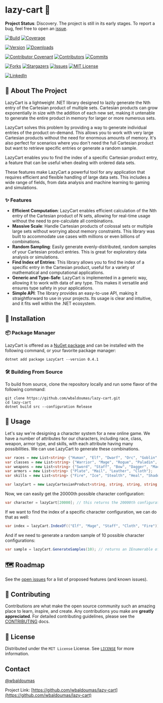 # lazy-cart 🚀

**Project Status**: Discovery. The project is still in its early stages. To report a bug, feel free to open an [issue](https://github.com/wbaldoumas/lazy-cart/issues).

[![Build][github-checks-shield]][github-checks-url]
[![Coverage][coverage-shield]][coverage-url]

[![Version][nuget-version-shield]][nuget-url]
[![Downloads][nuget-downloads-shield]][nuget-url]

[![Contributor Covenant][contributor-covenant-shield]][contributor-covenant-url]
[![Contributors][contributors-shield]][contributors-url]
[![Commits][last-commit-shield]][last-commit-url]

[![Forks][forks-shield]][forks-url]
[![Stargazers][stars-shield]][stars-url]
[![Issues][issues-shield]][issues-url]
[![MIT License][license-shield]][license-url]

[![LinkedIn][linkedin-shield]][linkedin-url]

## 🎯 About The Project

LazyCart is a lightweight .NET library designed to lazily generate the Nth entry of the Cartesian product of multiple sets. Cartesian products can grow exponentially in size with the addition of each new set, making it untenable to generate the entire product in memory for larger or more numerous sets.

LazyCart solves this problem by providing a way to generate individual entries of the product on-demand. This allows you to work with very large Cartesian products without the need for enormous amounts of memory. It's also perfect for scenarios where you don't need the full Cartesian product but want to retrieve specific entries or generate a random sample.

LazyCart enables you to find the index of a specific Cartesian product entry, a feature that can be useful when dealing with ordered data sets.

These features make LazyCart a powerful tool for any application that requires efficient and flexible handling of large data sets. This includes a wide range of fields, from data analysis and machine learning to gaming and simulations.

### ✨ Features

- **Efficient Computation**: LazyCart enables efficient calculation of the Nth entry of the Cartesian product of N sets, allowing for real-time usage without the need to pre-calculate all combinations.
- **Massive Scale**: Handle Cartesian products of colossal sets or multiple large sets without worrying about memory constraints. This library was built to accommodate use cases with millions or even billions of combinations.
- **Random Sampling**: Easily generate evenly-distributed, random samples of your Cartesian product entries. This is great for exploratory data analysis or simulations.
- **Find Index of Entries**: This library allows you to find the index of a specific entry in the Cartesian product, useful for a variety of mathematical and computational applications.
- **Generic and Type-Safe**: LazyCart is implemented in a generic way, allowing it to work with data of any type. This makes it versatile and ensures type safety in your applications.
- **Simple API**: The library provides an easy-to-use API, making it straightforward to use in your projects. Its usage is clear and intuitive, and it fits well within the .NET ecosystem.

## 🤖 Installation

### 📦 Package Manager

LazyCart is offered as a [NuGet package](https://www.nuget.org/packages/LazyCart) and can be installed with the following command, or your favorite package manager:

```shell
dotnet add package LazyCart --version 0.4.1
```

### 🛠️ Building From Source

To build from source, clone the repository locally and run some flavor of the following command:

```shell
git clone https://github.com/wbaldoumas/lazy-cart.git
cd lazy-cart
dotnet build src --configuration Release
```

## 🌌 Usage

Let's say we're designing a character system for a new online game. We have a number of attributes for our characters, including race, class, weapon, armor type, and skills, with each attribute having many possibilities. We can use LazyCart to generate these combinations.

```csharp
var races = new List<string> {"Human", "Elf", "Dwarf", "Orc", "Goblin", "Troll", "Gnome"};
var classes = new List<string> {"Warrior", "Mage", "Rogue", "Paladin", "Hunter", "Druid", "Warlock", "Monk"};
var weapons = new List<string> {"Sword", "Staff", "Bow", "Dagger", "Mace", "Axe", "Polearm", "Wand", "Fist Weapon"};
var armors = new List<string> {"Plate", "Mail", "Leather", "Cloth"};
var skills = new List<string> {"Fire", "Ice", "Stealth", "Heal", "Shadow", "Light", "Earth", "Wind", "Water", "Arcane"};

var lazyCart = new LazyCartesianProduct<string, string, string, string, string>(races, classes, weapons, armors, skills);
```

Now, we can easily get the 20000th possible character configuration:

```csharp
var character = lazyCart[20000]; // this returns the 20000th configuration of ("Gnome", "Monk", "Axe", "Plate", "Fire")
```

If we want to find the index of a specific character configuration, we can do that as well:

```csharp
var index = lazyCart.IndexOf(("Elf", "Mage", "Staff", "Cloth", "Fire")); // returns the index of this character configuration
```

And if we need to generate a random sample of 10 possible character configurations:

```csharp
var sample = lazyCart.GenerateSamples(10); // returns an IEnumerable of 10 random character configurations
```

## 🗺️ Roadmap

See the [open issues](https://github.com/wbaldoumas/lazy-cart/issues) for a list of proposed features (and known issues).

## 🤝 Contributing

Contributions are what make the open source community such an amazing place to learn, inspire, and create. Any contributions you make are **greatly appreciated**. For detailed contributing guidelines, please see the [CONTRIBUTING](https://github.com/wbaldoumas/lazy-cart/blob/main/CONTRIBUTING.md) docs.

## 📜 License

Distributed under the `MIT License` License. See [`LICENSE`](https://github.com/wbaldoumas/lazy-cart/blob/main/LICENSE) for more information.

## Contact

[@wbaldoumas](https://github.com/wbaldoumas)

Project Link: [https://github.com/wbaldoumas/lazy-cart](https://github.com/wbaldoumas/lazy-cart)

<!-- MARKDOWN LINKS & IMAGES -->
<!-- https://www.markdownguide.org/basic-syntax/#reference-style-links -->
[contributors-shield]: https://img.shields.io/github/contributors/wbaldoumas/lazy-cart.svg?style=for-the-badge
[contributors-url]: https://github.com/wbaldoumas/lazy-cart/graphs/contributors
[contributor-covenant-shield]: https://img.shields.io/badge/Contributor%20Covenant-2.1-4baaaa.svg?style=for-the-badge
[contributor-covenant-url]: https://github.com/wbaldoumas/lazy-cart/blob/main/CODE_OF_CONDUCT.md
[forks-shield]: https://img.shields.io/github/forks/wbaldoumas/lazy-cart.svg?style=for-the-badge
[forks-url]: https://github.com/wbaldoumas/lazy-cart/network/members
[stars-shield]: https://img.shields.io/github/stars/wbaldoumas/lazy-cart.svg?style=for-the-badge
[stars-url]: https://github.com/wbaldoumas/lazy-cart/stargazers
[issues-shield]: https://img.shields.io/github/issues/wbaldoumas/lazy-cart.svg?style=for-the-badge
[issues-url]: https://github.com/wbaldoumas/lazy-cart/issues
[license-shield]: https://img.shields.io/github/license/wbaldoumas/lazy-cart.svg?style=for-the-badge
[license-url]: https://github.com/wbaldoumas/lazy-cart/blob/main/LICENSE
[linkedin-shield]: https://img.shields.io/badge/-LinkedIn-black.svg?style=for-the-badge&logo=linkedin&colorB=555
[linkedin-url]: https://linkedin.com/in/williambaldoumas
[coverage-shield]: https://img.shields.io/codecov/c/github/wbaldoumas/lazy-cart?style=for-the-badge
[coverage-url]: https://app.codecov.io/gh/wbaldoumas/lazy-cart/branch/main
[last-commit-shield]: https://img.shields.io/github/last-commit/wbaldoumas/lazy-cart?style=for-the-badge
[last-commit-url]: https://github.com/wbaldoumas/lazy-cart/commits/main
[github-checks-shield]: https://img.shields.io/github/actions/workflow/status/wbaldoumas/lazy-cart/test.yml?style=for-the-badge
[github-checks-url]: https://github.com/wbaldoumas/lazy-cart/actions
[nuget-version-shield]: https://img.shields.io/nuget/v/LazyCart?style=for-the-badge
[nuget-downloads-shield]: https://img.shields.io/nuget/dt/LazyCart?style=for-the-badge
[nuget-url]: https://www.nuget.org/packages/LazyCart/
